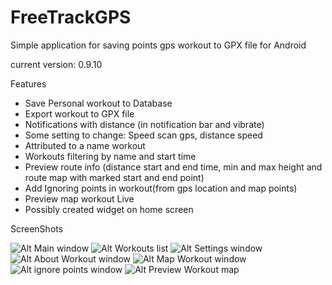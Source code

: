 FreeTrackGPS
============

Simple application for saving  points gps workout to GPX file for Android 

current version: 0.9.10

Features

- Save Personal workout to Database
- Export workout to GPX file
- Notifications with distance (in notification bar and vibrate)
- Some setting to change: Speed scan gps, distance speed
- Attributed to a name workout
- Workouts filtering by name and start time
- Preview route info (distance start and end time, min and max height and route map with marked start and end point)
- Add Ignoring points in workout(from gps location and map points)
- Preview map workout Live
- Possibly created widget on home screen

ScreenShots

![Alt Main window](http://i.imgur.com/Ais4Aoy.png)
![Alt Workouts list](http://i.imgur.com/GPgJZGq.png)
![Alt Settings window](http://i.imgur.com/e4U9wCt.png)
![Alt About Workout window](http://i.imgur.com/iWWojv2.png)
![Alt Map Workout window](http://i.imgur.com/UzbnC1p.png)
![Alt ignore points window](http://i.imgur.com/uqLsIo6.png)
![Alt Preview Workout map](http://i.imgur.com/XuoXYzL.png?1)
